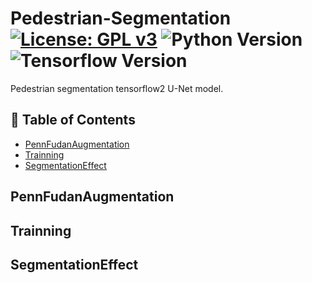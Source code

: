 # Pedestrian-Segmentation [![License: GPL v3](https://img.shields.io/badge/License-GPLv3-blue.svg)](https://www.gnu.org/licenses/gpl-3.0) ![Python Version](https://img.shields.io/badge/python-v3.6-blue) ![Tensorflow Version](https://img.shields.io/badge/Tensorflow-V2.3.0-brightgreen)

Pedestrian segmentation tensorflow2  U-Net model.

## 📝 Table of Contents
- [PennFudanAugmentation](#PennFudanAugmentation)
- [Trainning](#Trainning)
- [SegmentationEffect](#SegmentationEffect)


## PennFudanAugmentation

## Trainning

## SegmentationEffect
